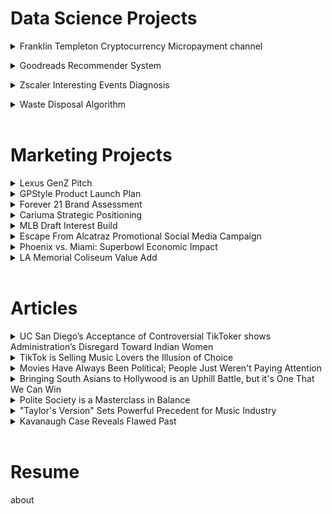 # Data Science Projects 
<details>
<summary> Franklin Templeton Cryptocurrency Micropayment channel </summary>
 
Check out the [Project Website](https://medhaupadhyay.github.io/Micropayment-Channel-Public-Website/)!

<br> </details>


<details>
<summary>Goodreads Recommender System</summary>
<img src="https://github.com/medhaupadhyay/portfolio/assets/81603081/56c7f3ab-0128-4e8b-b57c-1f447fb6c79b" style="height:400px;">
<img src="https://github.com/medhaupadhyay/portfolio/assets/81603081/f9d1cdac-06e2-4ea4-bf5d-8ce00ad02fa2" style="height:400px;">
 <img src="https://github.com/medhaupadhyay/portfolio/assets/81603081/edbe09fa-55db-4ed4-93a6-5f176b903d13" style="height:400px;">
 <img src="https://github.com/medhaupadhyay/portfolio/assets/81603081/df07aee6-e502-43a3-9046-f099a7f35091" style="height:400px;">
 <img src="https://github.com/medhaupadhyay/portfolio/assets/81603081/328dd6e2-120a-4731-9db2-ec671415ef19" style="height:400px;">
 <img src="https://github.com/medhaupadhyay/portfolio/assets/81603081/b8a2d88a-a6a6-4c7b-8022-7efcfb1be5e2" style="height:400px;">
 <img src="https://github.com/medhaupadhyay/portfolio/assets/81603081/0670e8ed-6a0f-41b6-bf67-ac8895bddb9f" style="height:400px;">
 <img src="https://github.com/medhaupadhyay/portfolio/assets/81603081/20f40eae-2dbf-44a0-8e4a-9e89659ce6e1" style="height:400px;">
  <img src="https://github.com/medhaupadhyay/portfolio/assets/81603081/c45231df-8faf-4700-a6b7-c8292932457d" style="height:400px;">
 <img src="https://github.com/medhaupadhyay/portfolio/assets/81603081/eeaec8fa-f11d-4523-a623-0e2d4785225d" style="height:400px;">
 <img src="https://github.com/medhaupadhyay/portfolio/assets/81603081/652834a2-7d2d-4acc-9661-749d351f19b7" style="height:400px;">
 <img src="https://github.com/medhaupadhyay/portfolio/assets/81603081/b88199e2-5270-42c7-b4ca-011e15414397" style="height:400px;">
 <img src="https://github.com/medhaupadhyay/portfolio/assets/81603081/ba95b7c4-d58a-4a1a-b8af-f084b03f2181" style="height:400px;">
 
 <br></details>


<details>
<summary>Zscaler Interesting Events Diagnosis</summary>
<img src="https://github.com/medhaupadhyay/portfolio/assets/81603081/3e7a37b2-e0bf-485e-9307-7003df74ca09" style="height:400px;">
<img src="https://github.com/medhaupadhyay/portfolio/assets/81603081/bab4269a-8992-4e54-993a-e9cbd2f14dad" style="height:400px;">
<img src="https://github.com/medhaupadhyay/portfolio/assets/81603081/80ec5112-b085-4e81-b947-308d72be2deb" style="height:400px;">
<img src="https://github.com/medhaupadhyay/portfolio/assets/81603081/b5ff1312-cb0c-4dcb-be4f-70b08fb23794" style="height:400px;">
<img src="https://github.com/medhaupadhyay/portfolio/assets/81603081/8377e130-0048-4e38-884b-6d5b31f3918b" style="height:400px;">
<img src="https://github.com/medhaupadhyay/portfolio/assets/81603081/31d41596-c219-45e7-b496-5bd5ccc1fd5b" style="height:400px;">
<img src="https://github.com/medhaupadhyay/portfolio/assets/81603081/78ea7bb3-1e6c-475a-bc5e-e6be57eab4d5" style="height:400px;">
<img src="https://github.com/medhaupadhyay/portfolio/assets/81603081/3619884a-7c59-41f9-9676-23f4c8217e94" style="height:400px;">
<img src="https://github.com/medhaupadhyay/portfolio/assets/81603081/b98f1b94-94a9-425e-bcd9-ed8f23ef38ea" style="height:400px;">
<img src="https://github.com/medhaupadhyay/portfolio/assets/81603081/30c8d5bf-6ec4-4835-87f8-bc565bc744bc" style="height:400px;">
<img src="https://github.com/medhaupadhyay/portfolio/assets/81603081/abdd3720-24db-44c9-adfd-964558c3aac6" style="height:400px;">
<img src="https://github.com/medhaupadhyay/portfolio/assets/81603081/67c20db9-f880-4ea6-867a-a916bfe781d2" style="height:400px;">
<img src="https://github.com/medhaupadhyay/portfolio/assets/81603081/c12fbcbc-278f-4ab0-8b60-5c423b9dc8e5" style="height:400px;">
<img src="https://github.com/medhaupadhyay/portfolio/assets/81603081/f254f210-0652-496b-a125-57835617022c" style="height:400px;">
<img src="https://github.com/medhaupadhyay/portfolio/assets/81603081/5796829a-c8a9-41f5-b62a-9bc7da5a76b1" style="height:400px;">
<img src="https://github.com/medhaupadhyay/portfolio/assets/81603081/6f57f1dc-5d8f-467a-9bdc-73d6e42d67c1" style="height:400px;">
<img src="https://github.com/medhaupadhyay/portfolio/assets/81603081/51817dbb-e72b-45a4-896d-fc2ce0a79319" style="height:400px;">
<img src="https://github.com/medhaupadhyay/portfolio/assets/81603081/3e4c7444-2033-465e-ac92-05a1f508e46f" style="height:400px;">


 <br></details>


<details>
<summary>Waste Disposal Algorithm</summary>
 Check out the [demo](https://akashpalla.github.io/SYN100_test/index.html)
 <br>
</details>
<br>

# Marketing Projects 
<details>
<summary> Lexus GenZ Pitch </summary>
about 
 <br>
 <br></details>

<details>
<summary> GPStyle Product Launch Plan </summary>
about 
 <br>
 <br></details>

<details>
<summary> Forever 21 Brand Assessment </summary>
about 
 <br>
 <br></details>

 <details>
<summary> Cariuma Strategic Positioning </summary>
about 
 <br>
 <br></details>

 <details>
<summary> MLB Draft Interest Build </summary>
about 
 <br>
 <br></details>

<details>
<summary> Escape From Alcatraz Promotional Social Media Campaign </summary>
about 
 <br>
 <br></details>

 <details>
<summary> Phoenix vs. Miami: Superbowl Economic Impact </summary>
about 
 <br>
 <br></details>

 <details>
<summary> LA Memorial Coliseum Value Add </summary>
about 
 <br>
 <br></details> <br>

# Articles 
<details>
<summary> UC San Diego’s Acceptance of Controversial TikToker shows Administration’s Disregard Toward Indian Women </summary>
about 
 <br>
 <br></details>

 <details>
<summary>  TikTok is Selling Music Lovers the Illusion of Choice </summary>
about 
 <br>
 <br></details>

 <details>
<summary> Movies Have Always Been Political; People Just Weren't Paying Attention </summary>
about 
 <br>
 <br></details>

 <details>
<summary> Bringing South Asians to Hollywood is an Uphill Battle, but it's One That We Can Win  </summary>
about 
 <br>
 <br></details>

 <details>
<summary> Polite Society is a Masterclass in Balance </summary>
about 
 <br>
 <br></details>

 <details>
<summary> "Taylor's Version" Sets Powerful Precedent for Music Industry </summary>
about 
 <br>
 <br></details>

 <details>
<summary> Kavanaugh Case Reveals Flawed Past </summary>
about 
 <br>
 <br></details>
 <br>

 # Resume
about
